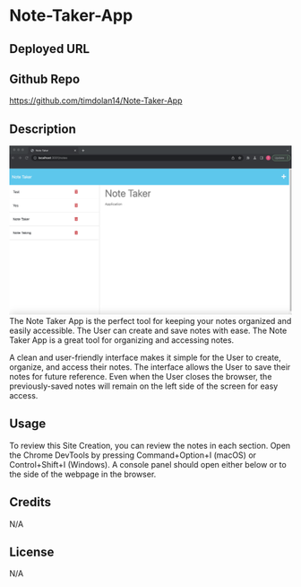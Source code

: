 # Note-Taker-App

## Deployed URL

## Github Repo

https://github.com/timdolan14/Note-Taker-App

## Description 

![Screenshot](./Assets/App%20Screenshot.png)
The Note Taker App is the perfect tool for keeping your notes organized and easily accessible. The User can create and save notes with ease. The Note Taker App is a great tool for organizing and accessing notes.

A clean and user-friendly interface makes it simple for the User to create, organize, and access their notes. The interface allows the User to save their notes for future reference. Even when the User closes the browser, the previously-saved notes will remain on the left side of the screen for easy access.


## Usage

To review this Site Creation, you can review the notes in each section. Open the Chrome DevTools by pressing Command+Option+I (macOS) or Control+Shift+I (Windows). A console panel should open either below or to the side of the webpage in the browser.

## Credits

N/A

## License

N/A